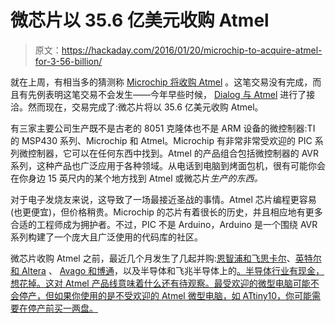 # 微芯片以 35.6 亿美元收购 Atmel

> 原文：<https://hackaday.com/2016/01/20/microchip-to-acquire-atmel-for-3-56-billion/>

就在上周，有相当多的猜测称 [Microchip 将收购 Atmel](http://hackaday.com/2016/01/13/microchips-proposal-to-acquire-atmel/) 。这笔交易没有完成，而且有先例表明这笔交易不会发生——今年早些时候， [Dialog 与 Atmel](http://hackaday.com/2015/09/22/mergers-and-acquisitions-dialog-buys-atmel/) 进行了接洽。然而现在，交易完成了:微芯片将以 35.6 亿美元收购 Atmel。

有三家主要公司生产既不是古老的 8051 克隆体也不是 ARM 设备的微控制器:TI 的 MSP430 系列、Microchip 和 Atmel。Microchip 有非常非常受欢迎的 PIC 系列微控制器，它可以在任何东西中找到。Atmel 的产品组合包括微控制器的 AVR 系列，这种产品也广泛应用于各种领域。从电话到电脑到烤面包机，很有可能你会在你身边 15 英尺内的某个地方找到 Atmel 或微芯片*生产的东西。*

对于电子发烧友来说，这导致了一场最接近圣战的事情。Atmel 芯片编程更容易(也更便宜)，但价格稍贵。Microchip 的芯片有着很长的历史，并且相应地有更多合适的工程师成为拥护者。不过，PIC 不是 Arduino，Arduino 是一个围绕 AVR 系列构建了一个庞大且广泛使用的代码库的社区。

微芯片收购 Atmel 之前，最近几个月发生了几起并购:[恩智浦和飞思卡尔](https://hackaday.com/2015/03/02/nxp-freescale-merge/)、[英特尔和 Altera](https://hackaday.com/2015/06/01/intel-buys-altera-for-16-7-billion/) 、 [Avago 和博通](https://hackaday.com/2015/05/28/avago-buys-broadcom-for-37-billion/)，以及半导体和飞兆半导体上的[。半导体行业有现金，想花掉。这对 Atmel 产品线意味着什么还有待观察。最受欢迎的微型电脑可能不会停产，但如果你使用的是不受欢迎的 Atmel 微型电脑，如 ATtiny10，你可能需要在停产前买一两盘。](http://hackaday.com/2015/11/19/on-semiconductor-acquires-fairchild/)